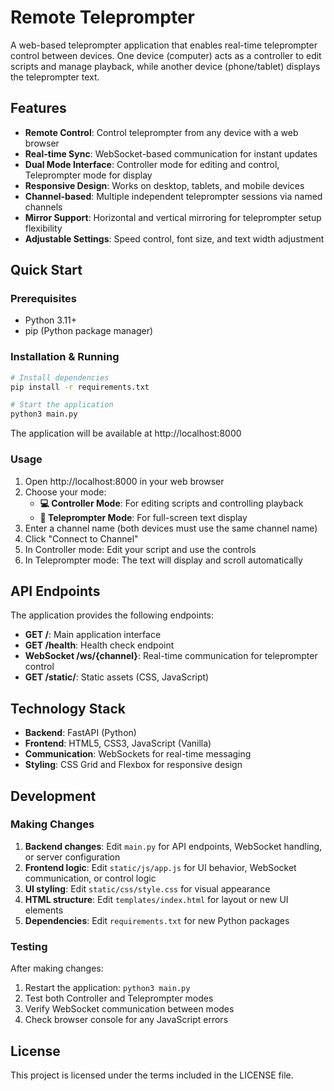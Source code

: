 # Remote Teleprompter

A web-based teleprompter application that enables real-time teleprompter control between devices. One device (computer) acts as a controller to edit scripts and manage playback, while another device (phone/tablet) displays the teleprompter text.

## Features

- **Remote Control**: Control teleprompter from any device with a web browser
- **Real-time Sync**: WebSocket-based communication for instant updates  
- **Dual Mode Interface**: Controller mode for editing and control, Teleprompter mode for display
- **Responsive Design**: Works on desktop, tablets, and mobile devices
- **Channel-based**: Multiple independent teleprompter sessions via named channels
- **Mirror Support**: Horizontal and vertical mirroring for teleprompter setup flexibility
- **Adjustable Settings**: Speed control, font size, and text width adjustment

## Quick Start

### Prerequisites
- Python 3.11+
- pip (Python package manager)

### Installation & Running
```bash
# Install dependencies
pip install -r requirements.txt

# Start the application
python3 main.py
```

The application will be available at http://localhost:8000

### Usage
1. Open http://localhost:8000 in your web browser
2. Choose your mode:
   - **💻 Controller Mode**: For editing scripts and controlling playback
   - **📱 Teleprompter Mode**: For full-screen text display
3. Enter a channel name (both devices must use the same channel name)
4. Click "Connect to Channel"
5. In Controller mode: Edit your script and use the controls
6. In Teleprompter mode: The text will display and scroll automatically
## API Endpoints

The application provides the following endpoints:

- **GET /**: Main application interface
- **GET /health**: Health check endpoint
- **WebSocket /ws/{channel}**: Real-time communication for teleprompter control
- **GET /static/**: Static assets (CSS, JavaScript)

## Technology Stack

- **Backend**: FastAPI (Python)
- **Frontend**: HTML5, CSS3, JavaScript (Vanilla)
- **Communication**: WebSockets for real-time messaging
- **Styling**: CSS Grid and Flexbox for responsive design

## Development

### Making Changes
1. **Backend changes**: Edit `main.py` for API endpoints, WebSocket handling, or server configuration
2. **Frontend logic**: Edit `static/js/app.js` for UI behavior, WebSocket communication, or control logic  
3. **UI styling**: Edit `static/css/style.css` for visual appearance
4. **HTML structure**: Edit `templates/index.html` for layout or new UI elements
5. **Dependencies**: Edit `requirements.txt` for new Python packages

### Testing
After making changes:
1. Restart the application: `python3 main.py`
2. Test both Controller and Teleprompter modes
3. Verify WebSocket communication between modes
4. Check browser console for any JavaScript errors

## License

This project is licensed under the terms included in the LICENSE file.
